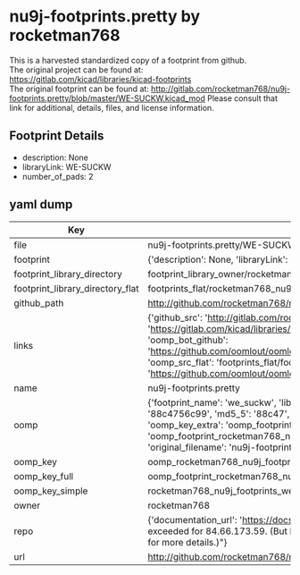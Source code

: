# nu9j-footprints.pretty by rocketman768  
This is a harvested standardized copy of a footprint from github.  
The original project can be found at:  
https://gitlab.com/kicad/libraries/kicad-footprints  
The original footprint can be found at:
http://gitlab.com/rocketman768/nu9j-footprints.pretty/blob/master/WE-SUCKW.kicad_mod
Please consult that link for additional, details, files, and license information.  
## Footprint Details
* description: None  
* libraryLink: WE-SUCKW  
* number_of_pads: 2  
## yaml dump  
| Key | Value |  
| --- | --- |  
| file | nu9j-footprints.pretty/WE-SUCKW.kicad_mod |  
| footprint | {'description': None, 'libraryLink': 'WE-SUCKW', 'number_of_pads': 2} |  
| footprint_library_directory | footprint_library_owner/rocketman768_nu9j-footprints.pretty |  
| footprint_library_directory_flat | footprints_flat/rocketman768_nu9j_footprints_we_suckw/working |  
| github_path | http://github.com/rocketman768/nu9j-footprints.pretty/blob/master/WE-SUCKW.kicad_mod |  
| links | {'github_src': 'http://gitlab.com/rocketman768/nu9j-footprints.pretty/blob/master/WE-SUCKW.kicad_mod', 'github_src_repo': 'https://gitlab.com/kicad/libraries/kicad-footprints', 'oomp_bot': 'footprints/rocketman768_nu9j_footprints_we_suckw/working', 'oomp_bot_github': 'https://github.com/oomlout/oomlout_oomp_footprint_bot/tree/main/footprints/rocketman768_nu9j_footprints_we_suckw/working', 'oomp_src_flat': 'footprints_flat/footprints_flat/rocketman768_nu9j_footprints_we_suckw/working', 'oomp_src_flat_github': 'https://github.com/oomlout/oomlout_oomp_footprint_src/tree/main/footprints_flat/rocketman768_nu9j_footprints_we_suckw/working'} |  
| name | nu9j-footprints.pretty |  
| oomp | {'footprint_name': 'we_suckw', 'library_name': 'nu9j_footprints', 'md5': '88c4756c99620d93187de22327c66870', 'md5_10': '88c4756c99', 'md5_5': '88c47', 'md5_6': '88c475', 'oomp_key': 'oomp_rocketman768_nu9j_footprints_we_suckw', 'oomp_key_extra': 'oomp_footprint_rocketman768_nu9j_footprints_we_suckw', 'oomp_key_full': 'oomp_footprint_rocketman768_nu9j_footprints_we_suckw_88c475', 'oomp_key_simple': 'rocketman768_nu9j_footprints_we_suckw', 'original_filename': 'nu9j-footprints.pretty/WE-SUCKW.kicad_mod', 'owner_name': 'rocketman768'} |  
| oomp_key | oomp_rocketman768_nu9j_footprints_we_suckw |  
| oomp_key_full | oomp_footprint_rocketman768_nu9j_footprints_we_suckw |  
| oomp_key_simple | rocketman768_nu9j_footprints_we_suckw |  
| owner | rocketman768 |  
| repo | {'documentation_url': 'https://docs.github.com/rest/overview/resources-in-the-rest-api#rate-limiting', 'message': "API rate limit exceeded for 84.66.173.59. (But here's the good news: Authenticated requests get a higher rate limit. Check out the documentation for more details.)"} |  
| url | http://github.com/rocketman768/nu9j-footprints.pretty |  


